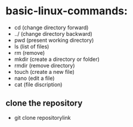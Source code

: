 # basic-linux-commands:
- cd (change directory forward)
- ../ (change directory backward)
- pwd (present working directory)
- ls (list of files)
- rm (remove)
- mkdir (create a directory or folder)
- rmdir (remove directory)
- touch (create a new file)
- nano (edit a file)
- cat (file discription)
 ## clone the repository
 - git clone repositorylink
